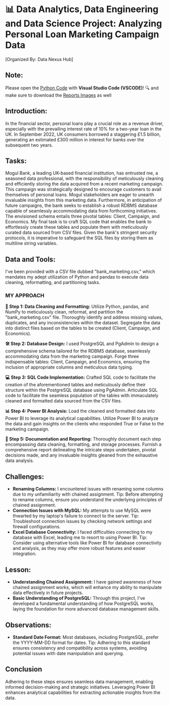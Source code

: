 # 📊 Data Analytics, Data Engineering and Data Science Project: Analyzing Personal Loan Marketing Campaign Data
[Organized By: Data Nexus Hub]
## Note:
Please open the [Python Code](Olabode%20Kayode%20Data%20Nexus%20Project/Python%20Code/Olabode%20Kayode%20DataNexusProject.ipynb) with **Visual Studio Code (VSCODE)**! 🔍 and make sure to download the [Reports Images](Olabode%20Kayode%20Data%20Nexus%20Project/Power%20BI%20reports) as well

## Introduction:
In the financial sector, personal loans play a crucial role as a revenue driver, especially with the prevailing interest rate of 10% for a two-year loan in the UK. In September 2022, UK consumers borrowed a staggering £1.5 billion, generating an estimated £300 million in interest for banks over the subsequent two years.

## Tasks:
Mogul Bank, a leading UK-based financial institution, has entrusted me, a seasoned data professional, with the responsibility of meticulously cleaning and efficiently storing the data acquired from a recent marketing campaign. This campaign was strategically designed to encourage customers to avail themselves of personal loans. Mogul stakeholders are eager to unearth invaluable insights from this marketing data. Furthermore, in anticipation of future campaigns, the bank seeks to establish a robust RDBMS database capable of seamlessly accommodating data from forthcoming initiatives. The envisioned schema entails three pivotal tables: Client, Campaign, and Economics. My final task is to craft SQL code that enables the bank to effortlessly create these tables and populate them with meticulously curated data sourced from CSV files. Given the bank's stringent security protocols, it is imperative to safeguard the SQL files by storing them as multiline string variables.

## Data and Tools:
I've been provided with a CSV file dubbed "bank_marketing.csv," which mandates my adept utilization of Python and pandas to execute data cleaning, reformatting, and partitioning tasks.

### **MY APPROACH**

**🔧 Step 1: Data Cleaning and Formatting:**
Utilize Python, pandas, and NumPy to meticulously clean, reformat, and partition the "bank_marketing.csv" file. Thoroughly identify and address missing values, duplicates, and any inconsistencies within the dataset. Segregate the data into distinct files based on the tables to be created (Client, Campaign, and Economics).

**🛠️ Step 2: Database Design:**
I used PostgreSQL and PgAdmin to design a comprehensive schema tailored for the RDBMS database, seamlessly accommodating data from the marketing campaign. Forge three indispensable tables: Client, Campaign, and Economics, ensuring the inclusion of appropriate columns and meticulous data typing.

**💻 Step 3: SQL Code Implementation:**
Crafted SQL code to facilitate the creation of the aforementioned tables and meticulously define their structure within the PostgreSQL database using PgAdmin. Articulate SQL code to facilitate the seamless population of the tables with immaculately cleaned and formatted data sourced from the CSV files.

**📊 Step 4: Power BI Analysis:**
Load the cleaned and formatted data into Power BI to leverage its analytical capabilities. Utilize Power BI to analyze the data and gain insights on the clients who responded True or False to the marketing campaign.

**📝 Step 5: Documentation and Reporting:**
Thoroughly document each step encompassing data cleaning, formatting, and storage processes. Furnish a comprehensive report delineating the intricate steps undertaken, pivotal decisions made, and any invaluable insights gleaned from the exhaustive data analysis.

## Challenges:
- **Renaming Columns:** I encountered issues with renaming some columns due to my unfamiliarity with chained assignment. Tip: Before attempting to rename columns, ensure you understand the underlying principles of chained assignment.
- **Connection Issues with MySQL:** My attempts to use MySQL were thwarted by my laptop's failure to connect to the server. Tip: Troubleshoot connection issues by checking network settings and firewall configurations.
- **Excel Database Connectivity:** I faced difficulties connecting to my database with Excel, leading me to resort to using Power BI. Tip: Consider using alternative tools like Power BI for database connectivity and analysis, as they may offer more robust features and easier integration.

## Lesson:
- **Understanding Chained Assignment:** I have gained awareness of how chained assignment works, which will enhance my ability to manipulate data effectively in future projects.
- **Basic Understanding of PostgreSQL:** Through this project, I've developed a fundamental understanding of how PostgreSQL works, laying the foundation for more advanced database management skills.

## Observations:
- **Standard Date Format:** Most databases, including PostgreSQL, prefer the YYYY-MM-DD format for dates. Tip: Adhering to this standard ensures consistency and compatibility across systems, avoiding potential issues with date manipulation and querying.

## Conclusion
Adhering to these steps ensures seamless data management, enabling informed decision-making and strategic initiatives. Leveraging Power BI enhances analytical capabilities for extracting actionable insights from the data.
